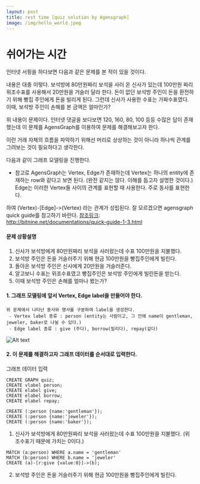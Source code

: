 ```yaml
---
layout: post
title: rest time [quiz solution by Agensgraph]
image: /img/hello_world.jpeg
---
```


# 쉬어가는 시간

인터넷 서핑을 하다보면 다음과 같은 문제를 본 적이 있을 것이다.

[참조링크]: https://blog.naver.com/adol718/50144639020


내용은 대충 이렇다.
보석방에 80만원짜리 보석을 사러 온 신사가 있는데 100만원 짜리 위조수표를 사용해서 20만원을 거슬러 달라 한다.
돈이 없던 보석방 주인이 돈을 환전하기 위해 빵집 주인에게 돈을 빌리게 된다.
그런데 신사가 사용한 수표는 가짜수표였다.
이때, 보석방 주인이 손해를 본 금액은 얼마인가?

위 내용이 문제이다.
인터넷 댓글을 보다보면 
120, 160, 80, 100 등등 수많은 답이 존재했는데 이 문제를 AgensGraph를 이용하여 문제를 해결해보고자 한다.

이런 거래 자체의 흐름을 파악하기 위해선 머리로 상상하는 것이 아니라 하나씩 관계를 그려보는 것이 필요하다고 생각한다.

다음과 같이 그래프 모델링을 진행한다.
* 참고로 AgensGraph는 Vertex, Edge가 존재하는데 Vertex는 하나의 entity에 존재하는 row와 같다고 보면 된다.
(완전 같지는 않다. 이해를 돕고자 설명한 것이다.)
Edge는 이러한 Vertex들 사이의 관계를 표현할 때 사용한다. 주로 동사를 표현한다.

하여 (Vertex)-[Edge]->(Vertex) 라는 관계가 성립된다.
잘 모르겠으면 agensgraph quick guide를 참고하기 바란다.
[참조링크]: http://bitnine.net/documentations/quick-guide-1-3.html

#### 문제 상황설명
1. 신사가 보석방에게 80만원짜리 보석을 사러왔는데 수표 100만원을 지불했다.
2. 보석방 주인은 돈을 거슬러주기 위해 현금 100만원을 빵집주인에게 빌린다.
3. 돌아온 보석방 주인은 신사에게 20만원을 거슬러준다.
4. 알고보니 수표는 위조수표였고 빵집주인은 보석방 주인에게 빌린돈을 받는다.
5. 이때 보석방 주인은 손해를 얼마나 봤는가?

#### 1. 그래프 모델링에 앞서 Vertex, Edge label을 만들어야 한다.
````
위 문제에서 나타난 동사와 명사를 구분하여 label을 생성한다.
 - Vertex label 종류 : person (entity는 사람이고, 그 안에 name이 gentleman, jeweler, baker로 나뉠 수 있다.)
 - Edge label 종류 : give (주다), borrow(빌리다), repay(갚다)
````
![Alt text](https://github.com/jhs9396/jhs9396.github.io/blob/master/img/quiz1.png?raw=true)

#### 2. 이 문제를 해결하고자 그래프 데이터를 순서대로 입력한다.
그래프 데이터 입력
````
CREATE GRAPH quiz;
CREATE vlabel person;
CREATE elabel give;
CREATE elabel borrow;
CREATE elabel repay;

CREATE (:person {name:'gentleman'});
CREATE (:person {name:'jeweler'});
CREATE (:person {name:'baker'});
````
1) 신사가 보석방에게 80만원짜리 보석을 사러왔는데 수표 100만원을 지불했다. (위조수표기 때문에 가치는 0이다.)
````
MATCH (a:person) WHERE a.name = 'gentleman'
MATCH (b:person) WHERE b.name = 'jeweler'
CREATE (a)-[r:give {value:0}]->(b);
````
2) 보석방 주인은 돈을 거슬러주기 위해 현금 100만원을 빵집주인에게 빌린다.
````


````



